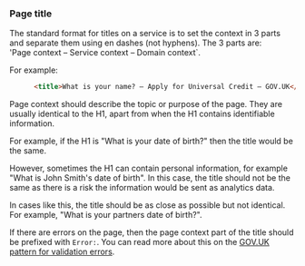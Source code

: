 ### Page title

The standard format for titles on a service is to set the context in 3 parts and separate them using en dashes (not hyphens). The 3 parts are:  
'Page context – Service context – Domain context`.

For example:
```html
      <title>What is your name? – Apply for Universal Credit – GOV.UK</title>
```

Page context should describe the topic or purpose of the page. They are usually identical to the H1, apart from when the H1 contains identifiable information.

For example, if the H1 is "What is your date of birth?" then the title would be the same.

However, sometimes the H1 can contain personal information, for example "What is John Smith's date of birth". In this case, the title should not be the same as there is a risk the information would be sent as analytics data.

In cases like this, the title should be as close as possible but not identical. For example, "What is your partners date of birth?".

If there are errors on the page, then the page context part of the title should be prefixed with `Error:`. You can read more about this on the [GOV.UK pattern for validation errors](https://design-system.service.gov.uk/patterns/validation/).

